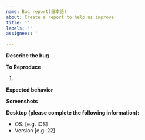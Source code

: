 ```yaml
---
name: Bug report(日本語)
about: Create a report to help us improve
title: ''
labels: ''
assignees: ''

---
```


**Describe the bug**
<!-- バグの説明を簡単に記載してください -->

**To Reproduce**
<!-- 簡単に再現方法を記載してください -->
1. 

**Expected behavior**
<!-- 可能であれば詳細を記載してください -->

**Screenshots**
<!-- 可能であればスクリーンショットを記載してください -->

**Desktop (please complete the following information):**
 - OS: [e.g. iOS]
 - Version [e.g. 22]
